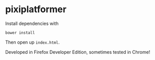 pixiplatformer
==============

Install dependencies with

    bower install

Then open up `index.html`.

Developed in Firefox Developer Edition, sometimes tested in Chrome!
